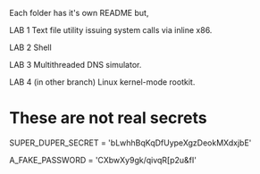 Each folder has it's own README but,

LAB 1
Text file utility issuing system calls via inline x86.

LAB 2
Shell

LAB 3
Multithreaded DNS simulator.

LAB 4 (in other branch)
Linux kernel-mode rootkit.

# These are not real secrets

SUPER_DUPER_SECRET = 'bLwhhBqKqDfUypeXgzDeokMXdxjbE'

A_FAKE_PASSWORD = 'CXbwXy9gk/qivqR[p2u&fI'
